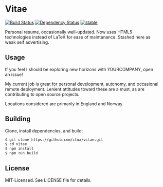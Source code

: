# Vitae
[![Build Status](https://secure.travis-ci.org/clux/vitae.png)](http://travis-ci.org/clux/vitae)
[![Dependency Status](https://david-dm.org/clux/vitae.png)](https://david-dm.org/clux/vitae)
[![stable](http://hughsk.github.io/stability-badges/dist/stable.svg)](http://nodejs.org/api/documentation.html#documentation_stability_index)

Personal resume, occasionally well-updated. Now uses HTML5 technologies instead of LaTeX for ease of maintanance. Stashed here as weak self advertising.

## Usage
If you feel I should be exploring new horizons with YOURCOMPANY, open an issue!

My current job is great for personal development, autonomy, and occasional remote deployment. Lenient attitudes toward these are a must, as are contributing to open source projects.

Locations considered are primarily in England and Norway.

## Building
Clone, install dependencies, and build:

```bash
$ git clone https://github.com/clux/vitae.git
$ cd vitae
$ npm install
$ npm run build
```

## License
MIT-Licensed. See LICENSE file for details.
